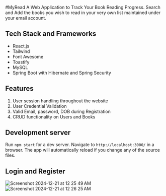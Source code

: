 #MyRead
A Web Application to Track Your Book Reading Progress. Search and Add the books you wish to read in your very own list maintained under your email account.

## Tech Stack and Frameworks

* React.js 
* Tailwind
* Font Awesome
* Toastify
* MySQL
* Spring Boot with Hibernate and Spring Security

## Features

1. User session handling throughout the website
2. User Credential Validation
3. Valid Email, password, DOB during Registration
4. CRUD functionality on Users and Books

## Development server

Run `npm start` for a dev server. Navigate to `http://localhost:3000/` in a browser. The app will automatically reload if you change any of the source files.

## Login and Register
![Screenshot 2024-12-21 at 12 25 49 AM](https://github.com/user-attachments/assets/b72eb5a6-a870-4968-b663-fce4321e5a31)
![Screenshot 2024-12-21 at 12 26 25 AM](https://github.com/user-attachments/assets/34787380-fcc2-4ec1-9f8a-21c5bddcd7c3)
